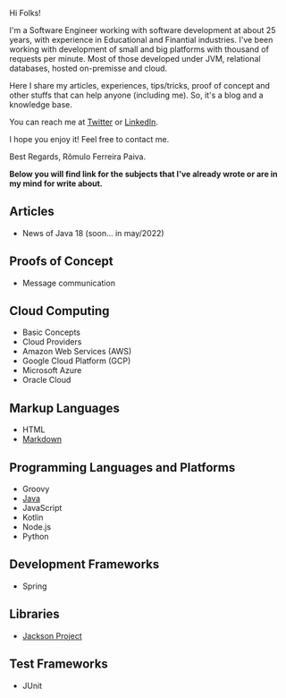 Hi Folks!

I'm a Software Engineer working with software development at about 25 years, with experience in Educational and Finantial industries. I've been working with development of small and big platforms with thousand of requests per minute. Most of those developed under JVM, relational databases, hosted on-premisse and cloud.

Here I share my articles, experiences, tips/tricks, proof of concept and other stuffs that can help anyone (including me). So, it's a blog and a knowledge base.

You can reach me at [Twitter](https://twitter.com/romulofpaiva) or [LinkedIn](https://www.linkedin.com/in/romulofpaiva/).

I hope you enjoy it! Feel free to contact me.

Best Regards,
Rômulo Ferreira Paiva.

**Below you will find link for the subjects that I've already wrote or are in my mind for write about.**

## Articles
- News of Java 18 (soon... in may/2022)

## Proofs of Concept
- Message communication

## Cloud Computing
- Basic Concepts
- Cloud Providers
- Amazon Web Services (AWS)
- Google Cloud Platform (GCP)
- Microsoft Azure
- Oracle Cloud

## Markup Languages
- HTML
- [Markdown](markdown.html)

## Programming Languages and Platforms
- Groovy
- [Java](java.html)
- JavaScript
- Kotlin
- Node.js
- Python

## Development Frameworks
- Spring

## Libraries
- [Jackson Project](jackson-project.html)

## Test Frameworks
- JUnit

